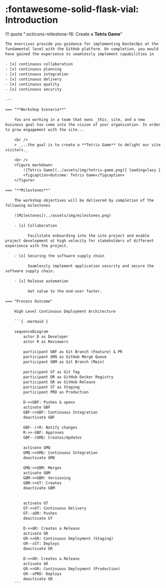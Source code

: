 <!-- markdownlint-disable MD033 MD046 -->

# :fontawesome-solid-flask-vial: Introduction

!!! quote ":octicons-milestone-16: Create a **Tetris Game**"

    The exercises provide you guidance for implementing DevSecOps at the fundamental level with the GitHub platform. On completion, you would have gained the experience to seamlessly implement capabilities in

    - [x] continuous collaboration
    - [x] continuous planning
    - [x] continuous integration
    - [x] continuous delivery
    - [x] continuous quality
    - [x] continuous security

    ---

    === "**Workshop Scenario**"

        You are working in a team that owns _this_ site, and a new business goal has come into the vision of your organisation. In order to grow engagement with the site...

        <br />
        > _...the goal is to create a **Tetris Game** to delight our site visitors._

        <br />
        <figure markdown>
            ![Tetris Game](../assets/img/tetris-game.png){ loading=lazy }
            <figcaption>Outcome: Tetris Game</figcaption>
        </figure>

    === "**Milestones**"

        The workshop objectives will be delivered by completion of the following milestones

        ![Milestones](../assets/img/milestones.png)

        - [x] Collaboration

              Facilitate onboarding into the site project and enable project development at high velocity for stakeholders of different experience with the project.

        - [x] Securing the software supply chain

              Seamlessly implement application security and secure the software supply chain.

        - [x] Release automation

              Get value to the end-user faster.

    === "Process Outcome"

        High Level Continuous Deployment Architecture

        ```{ .mermaid }

        sequenceDiagram
            actor D as Developer
            actor R as Reviewers

            participant GBF as Git Branch (Feature) & PR
            participant GMQ as GitHub Merge Queue
            participant GBM as Git Branch (Main)

            participant GT as Git Tag
            participant DR as GitHub Docker Registry
            participant GR as GitHub Release
            participant ST as Staging
            participant PRD as Production

            D->>GBF: Pushes & opens
            activate GBF
            GBF->>GBF: Continuous Integration
            deactivate GBF

            GBF--)+R: Notify changes
            R->>-GBF: Approves
            GBF--)GMQ: Creates/Updates

            activate GMQ
            GMQ->>GMQ: Continuous Integration
            deactivate GMQ

            GMQ->>GBM: Merges
            activate GBM
            GBM->>GBM: Versioning
            GBM->>GT: Creates
            deactivate GBM


            activate GT
            GT->>GT: Continuous Delivery
            GT--xDR: Pushes
            deactivate GT

            D->>GR: Creates a Release
            activate GR
            GR->>GR: Continuous Deployment (Staging)
            GR--xST: Deploys
            deactivate GR

            D->>GR: Creates a Release
            activate GR
            GR->>GR: Continuous Deployment (Production)
            GR--xPRD: Deploys
            deactivate GR
        ```
